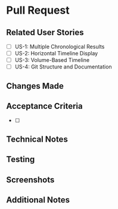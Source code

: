 # Pull Request

## Related User Stories
<!-- List the user stories this PR implements or affects -->
- [ ] US-1: Multiple Chronological Results
- [ ] US-2: Horizontal Timeline Display
- [ ] US-3: Volume-Based Timeline
- [ ] US-4: Git Structure and Documentation

## Changes Made
<!-- Describe the changes implemented -->

## Acceptance Criteria
<!-- List acceptance criteria from user stories and check if met -->
- [ ] 

## Technical Notes
<!-- Any technical details, dependencies, or considerations -->

## Testing
<!-- Describe how to test the changes -->

## Screenshots
<!-- If applicable, add screenshots -->

## Additional Notes
<!-- Any other relevant information --> 